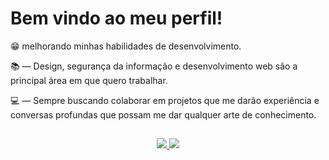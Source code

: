
<h1>Bem vindo ao meu perfil!</h1>
<p align="left">
😁  melhorando minhas habilidades de desenvolvimento.
</p>
<p align="left">
 📚 — Design, segurança da informação e desenvolvimento web são a principal área em que quero trabalhar.
</p>
<p align="left">
 💻 — Sempre buscando colaborar em projetos que me darão experiência e conversas profundas que possam me dar qualquer arte de conhecimento.
</p>

##
<div align="center">
 <a href="https://github.com/SouFelps", >
 <img altura="180em" src="https://github-readme-stats.vercel.app/api?username=SouFelps&show_icons=true&theme=dark&include_all_commits=true&count_private=true"/>
 <img altura="180em" src="https://github-readme-stats.vercel.app/api/top-langs/?username=SouFelps&layout=compact&langs_count=7&theme=dark"/>
</div>
 

